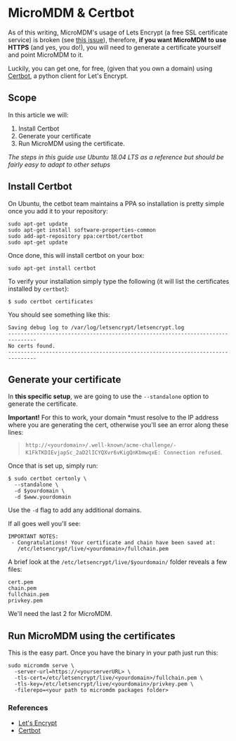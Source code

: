 # MicroMDM & Certbot

As of this writing, MicroMDM's usage of Lets Encrypt (a free SSL certificate service) is broken (see [this issue](https://github.com/micromdm/micromdm/issues/408)), therefore, **if you want MicroMDM to use HTTPS** (and yes, you do!), you will need to generate a certificate yourself and point MicroMDM to it.

Luckily, you can get one, for free, (given that you own a domain) using [Certbot](https://certbot.eff.org/), a python client for Let's Encrypt.

## Scope

In this article we will:

1. Install Certbot
2. Generate your certificate
3. Run MicroMDM using the certificate.

_The steps in this guide use Ubuntu 18.04 LTS as a reference but should be fairly easy to adapt to other setups_

## Install Certbot

On Ubuntu, the cetbot team maintains a PPA so installation is pretty simple once you add it to your repository:

```shell
sudo apt-get update
sudo apt-get install software-properties-common
sudo add-apt-repository ppa:certbot/certbot
sudo apt-get update
```

Once done, this will install certbot on your box:

```shell
sudo apt-get install certbot
```

To verify your installation simply type the following (it will list the certificates installed by `certbot`):

```shell
$ sudo certbot certificates
```

You should see something like this:

```
Saving debug log to /var/log/letsencrypt/letsencrypt.log
-------------------------------------------------------------------------------
No certs found.
-------------------------------------------------------------------------------
```

## Generate your certificate

In **this specific setup**, we are going to use the `--standalone` option to generate the certificate.

**Important!** For this to work, your domain *must resolve to the IP address where you are generating the cert, otherwise you'll see an error along these lines:
> `http://<yourdomain>/.well-known/acme-challenge/-K1FkTKDIEvjapSc_2aD2lICYQXvr6vKigQnKbmwqxE:
  Connection refused`.

Once that is set up, simply run:

```shell
$ sudo certbot certonly \
  --standalone \
  -d $yourdomain \
  -d $www.yourdomain
```

Use the `-d` flag to add any additional domains.

If all goes well you'll see:
```
IMPORTANT NOTES:
 - Congratulations! Your certificate and chain have been saved at:
   /etc/letsencrypt/live/<yourdomain>/fullchain.pem
```

A brief look at the `/etc/letsencrypt/live/$yourdomain/` folder reveals a few files:

```shell
cert.pem
chain.pem
fullchain.pem
privkey.pem
```

We'll need the last 2 for MicroMDM.


## Run MicroMDM using the certificates

This is the easy part. Once you have the binary in your path just run this:

```shell
sudo micromdm serve \
  -server-url=https://<yourserverURL> \
  -tls-cert=/etc/letsencrypt/live/<yourdomain>/fullchain.pem \
  -tls-key=/etc/letsencrypt/live/<yourdomain>/privkey.pem \
  -filerepo=<your path to micromdm packages folder>
```

### References

- [Let's Encrypt](https://letsencrypt.org/)
- [Certbot](https://certbot.eff.org/)
